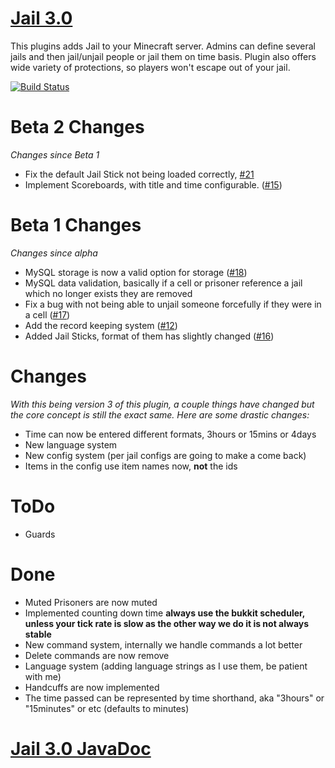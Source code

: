 [Jail 3.0](http://ci.graywolf336.com/job/Jail/)
====
This plugins adds Jail to your Minecraft server. Admins can define several jails and then jail/unjail people or jail them on time basis. Plugin also offers wide variety of protections, so players won't escape out of your jail.

[![Build Status](http://ci.graywolf336.com/job/Jail/badge/icon)](http://ci.graywolf336.com/job/Jail/)

Beta 2 Changes
===
*Changes since Beta 1*
* Fix the default Jail Stick not being loaded correctly, [#21](https://github.com/graywolf336/Jail/issues/21)
* Implement Scoreboards, with title and time configurable. ([#15](https://github.com/graywolf336/Jail/issues/15))

Beta 1 Changes
===
*Changes since alpha*
- MySQL storage is now a valid option for storage ([#18](https://github.com/graywolf336/Jail/issues/18))
- MySQL data validation, basically if a cell or prisoner reference a jail which no longer exists they are removed
- Fix a bug with not being able to unjail someone forcefully if they were in a cell ([#17](https://github.com/graywolf336/Jail/issues/17))
- Add the record keeping system ([#12](https://github.com/graywolf336/Jail/issues/12))
- Added Jail Sticks, format of them has slightly changed ([#16](https://github.com/graywolf336/Jail/issues/16))

Changes
===
*With this being version 3 of this plugin, a couple things have changed but the core concept is still the exact same. Here are some drastic changes:*
- Time can now be entered different formats, 3hours or 15mins or 4days
- New language system
- New config system (per jail configs are going to make a come back)
- Items in the config use item names now, **not** the ids

ToDo
===
- Guards

Done
===
- Muted Prisoners are now muted
- Implemented counting down time **always use the bukkit scheduler, unless your tick rate is slow as the other way we do it is not always stable**
- New command system, internally we handle commands a lot better
- Delete commands are now remove
- Language system (adding language strings as I use them, be patient with me)
- Handcuffs are now implemented
- The time passed can be represented by time shorthand, aka "3hours" or "15minutes" or etc (defaults to minutes)

[Jail 3.0 JavaDoc](http://ci.graywolf336.com/job/Jail/javadoc)
====
